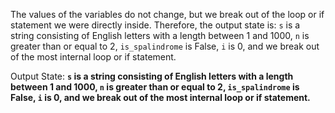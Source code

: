 The values of the variables do not change, but we break out of the loop or if statement we were directly inside. Therefore, the output state is: `s` is a string consisting of English letters with a length between 1 and 1000, `n` is greater than or equal to 2, `is_spalindrome` is False, `i` is 0, and we break out of the most internal loop or if statement.

Output State: **`s` is a string consisting of English letters with a length between 1 and 1000, `n` is greater than or equal to 2, `is_spalindrome` is False, `i` is 0, and we break out of the most internal loop or if statement.**
